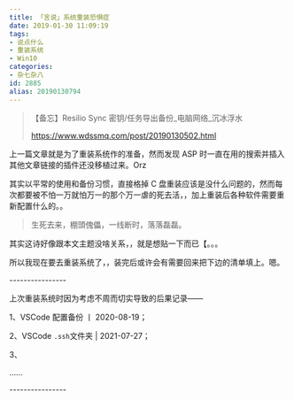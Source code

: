 ```yaml
---
title: 「言说」系统重装恐惧症
date: 2019-01-30 11:09:19
tags:
- 说点什么
- 重装系统
- Win10
categories:
- 杂七杂八
id: 2885
alias: 20190130794
---
```


> 【备忘】Resilio Sync 密钥/任务导出备份\_电脑网络\_沉冰浮水
>
> https://www.wdssmq.com/post/20190130502.html

<!--more-->

上一篇文章就是为了重装系统作的准备，然而发现 ASP 时一直在用的搜索并插入其他文章链接的插件还没移植过来。Orz

其实以平常的使用和备份习惯，直接格掉 C 盘重装应该是没什么问题的，然而每次都要被不怕一万就怕万一的那个万一虐的死去活，，加上重装后各种软件需要重新配置什么的。。

> 生死去来，棚頭傀儡，一线断时，落落磊磊。

其实这诗好像跟本文主题没啥关系，，就是想贴一下而已【。。。

所以我现在要去重装系统了，，装完后或许会有需要回来把下边的清单填上。嗯。

\----------------

上次重装系统时因为考虑不周而切实导致的后果记录——

1、VSCode 配置备份 丨 2020-08-19；

2、VSCode `.ssh`文件夹 | 2021-07-27；

3、

……

\----------------

<!--2885-->
